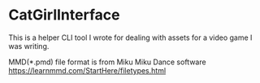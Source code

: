 # CatGirlInterface
This is a helper CLI tool I wrote for dealing with assets for a video game I was writing.

MMD(*.pmd) file format is from Miku Miku Dance software https://learnmmd.com/StartHere/filetypes.html

